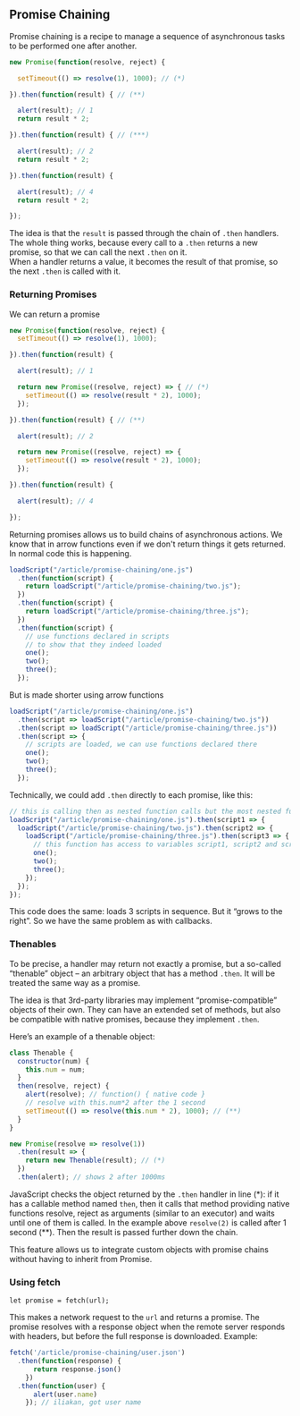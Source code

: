 ## Promise Chaining 

Promise chaining is a recipe to manage a sequence of asynchronous tasks to be performed one after another.
```js
new Promise(function(resolve, reject) {

  setTimeout(() => resolve(1), 1000); // (*)

}).then(function(result) { // (**)

  alert(result); // 1
  return result * 2;

}).then(function(result) { // (***)

  alert(result); // 2
  return result * 2;

}).then(function(result) {

  alert(result); // 4
  return result * 2;

});
```
The idea is that the ``result`` is passed through the chain of ``.then`` handlers. The whole thing works, because every call to a ``.then`` returns a new promise, so that we can call the next ``.then`` on it.  
When a handler returns a value, it becomes the result of that promise, so the next ``.then`` is called with it.

### Returning Promises
We can return a promise 
```js
new Promise(function(resolve, reject) {
  setTimeout(() => resolve(1), 1000);

}).then(function(result) {

  alert(result); // 1

  return new Promise((resolve, reject) => { // (*)
    setTimeout(() => resolve(result * 2), 1000);
  });

}).then(function(result) { // (**)

  alert(result); // 2

  return new Promise((resolve, reject) => {
    setTimeout(() => resolve(result * 2), 1000);
  });

}).then(function(result) {

  alert(result); // 4

});
```
Returning promises allows us to build chains of asynchronous actions.
We know that in arrow functions even if we don't return things it gets returned. In normal code this is happening. 
```js
loadScript("/article/promise-chaining/one.js")
  .then(function(script) {
    return loadScript("/article/promise-chaining/two.js");
  })
  .then(function(script) {
    return loadScript("/article/promise-chaining/three.js");
  })
  .then(function(script) {
    // use functions declared in scripts
    // to show that they indeed loaded
    one();
    two();
    three();
  });
```
But is made shorter using arrow functions
```js 
loadScript("/article/promise-chaining/one.js")
  .then(script => loadScript("/article/promise-chaining/two.js"))
  .then(script => loadScript("/article/promise-chaining/three.js"))
  .then(script => {
    // scripts are loaded, we can use functions declared there
    one();
    two();
    three();
  });
```

Technically, we could add ``.then`` directly to each promise, like this:
```js
// this is calling then as nested function calls but the most nested function has access to all script1, script2, script3
loadScript("/article/promise-chaining/one.js").then(script1 => {
  loadScript("/article/promise-chaining/two.js").then(script2 => {
    loadScript("/article/promise-chaining/three.js").then(script3 => {
      // this function has access to variables script1, script2 and script3
      one();
      two();
      three();
    });
  });
});
```
This code does the same: loads 3 scripts in sequence. But it “grows to the right”. So we have the same problem as with callbacks.

### Thenables 

To be precise, a handler may return not exactly a promise, but a so-called “thenable” object – an arbitrary object that has a method ``.then``. It will be treated the same way as a promise.

The idea is that 3rd-party libraries may implement “promise-compatible” objects of their own. They can have an extended set of methods, but also be compatible with native promises, because they implement ``.then``.

Here’s an example of a thenable object:
```js
class Thenable {
  constructor(num) {
    this.num = num;
  }
  then(resolve, reject) {
    alert(resolve); // function() { native code }
    // resolve with this.num*2 after the 1 second
    setTimeout(() => resolve(this.num * 2), 1000); // (**)
  }
}

new Promise(resolve => resolve(1))
  .then(result => {
    return new Thenable(result); // (*)
  })
  .then(alert); // shows 2 after 1000ms
```
JavaScript checks the object returned by the ``.then`` handler in line (*): if it has a callable method named ``then``, then it calls that method providing native functions resolve, reject as arguments (similar to an executor) and waits until one of them is called. In the example above ``resolve(2)`` is called after 1 second (**). Then the result is passed further down the chain.

This feature allows us to integrate custom objects with promise chains without having to inherit from Promise.

### Using fetch 
```
let promise = fetch(url);
```
This makes a network request to the ``url`` and returns a promise. The promise resolves with a response object when the remote server responds with headers, but before the full response is downloaded.
Example: 
```js
fetch('/article/promise-chaining/user.json')
  .then(function(response) {
      return response.json()
    })
  .then(function(user) { 
      alert(user.name)
    }); // iliakan, got user name
```